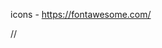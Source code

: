 icons - https://fontawesome.com/

// <script src="https://kit.fontawesome.com/yourCode.js" crossorigin="anonymous"></script>
